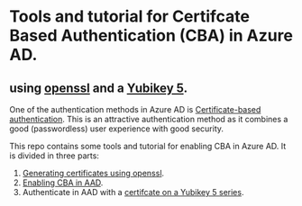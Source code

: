 # Tools and tutorial for Certifcate Based Authentication (CBA) in Azure AD.
## using [openssl](https://www.openssl.org/) and a [Yubikey 5](https://www.yubico.com/products/yubikey-5-overview/).

One of the authentication methods in Azure AD is [Certificate-based authentication](https://learn.microsoft.com/en-us/azure/active-directory/authentication/concept-certificate-based-authentication).
This is an attractive authentication method as it combines a good (passwordless) user experience with good security.

This repo contains some tools and tutorial for enabling CBA in Azure AD. It is divided in three parts:

1. [Generating certificates using openssl](README-aad-cba-openssl.md).
2. [Enabling CBA in AAD](README-aad-cba.md).
3. Authenticate in AAD with a [certifcate on a Yubikey 5 series](README-aad-cba-yubikey5.md).




